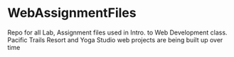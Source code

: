 # WebAssignmentFiles #

Repo for all Lab, Assignment files used in Intro. to Web Development class. Pacific Trails Resort and Yoga Studio web projects are being built up over time

